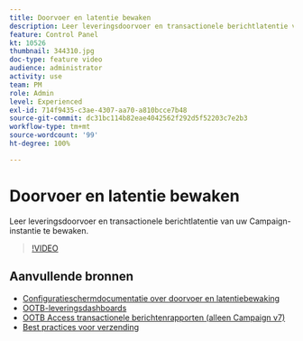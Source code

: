 ```yaml
---
title: Doorvoer en latentie bewaken
description: Leer leveringsdoorvoer en transactionele berichtlatentie van uw Campaign-instantie te bewaken.
feature: Control Panel
kt: 10526
thumbnail: 344310.jpg
doc-type: feature video
audience: administrator
activity: use
team: PM
role: Admin
level: Experienced
exl-id: 714f9435-c3ae-4307-aa70-a810bcce7b48
source-git-commit: dc31bc114b82eae4042562f292d5f52203c7e2b3
workflow-type: tm+mt
source-wordcount: '99'
ht-degree: 100%

---
```


# Doorvoer en latentie bewaken

Leer leveringsdoorvoer en transactionele berichtlatentie van uw Campaign-instantie te bewaken.

>[!VIDEO](https://video.tv.adobe.com/v/344310/?quality=12)

## Aanvullende bronnen

* [Configuratieschermdocumentatie over doorvoer en latentiebewaking](https://experienceleague.adobe.com/docs/control-panel/using/performance-monitoring/thoughputs-latencies.html?lang=nl#)
* [OOTB-leveringsdashboards](https://experienceleague.adobe.com/docs/campaign-classic/using/sending-messages/monitoring-deliveries/delivery-dashboard.html?lang=nl)
* [OOTB Access transactionele berichtenrapporten (alleen Campaign v7)](https://experienceleague.adobe.com/docs/campaign-classic/using/transactional-messaging/reports/about-transactional-messaging-reports.html?lang=nl)
* [Best practices voor verzending](https://experienceleague.adobe.com/docs/campaign-standard/using/communication-channels/delivery-bestpractices/delivery-best-practices.html?lang=nl)
